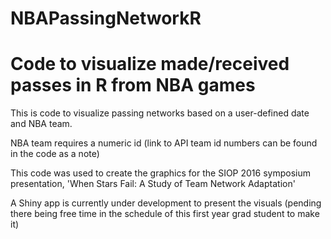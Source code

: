 # NBAPassingNetworkR
# Code to visualize made/received passes in R from NBA games

This is code to visualize passing networks based on a user-defined date and NBA team.

NBA team requires a numeric id (link to API team id numbers can be found in the code as a note)

This code was used to create the graphics for the SIOP 2016 symposium presentation, 'When Stars Fail: A Study of Team Network Adaptation'

A Shiny app is currently under development to present the visuals (pending there being free time in the schedule of this first year grad student to make it)
